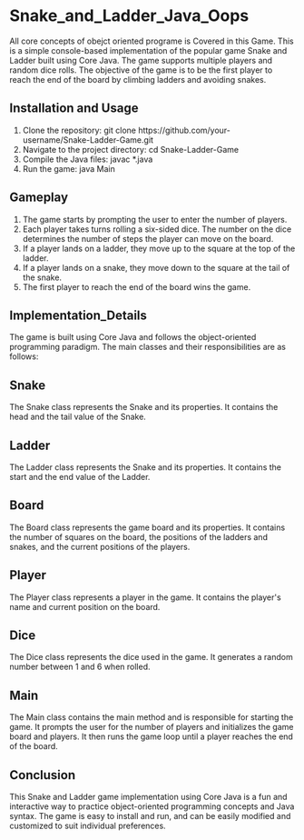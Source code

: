  <h1>Snake_and_Ladder_Java_Oops</h1>
All core concepts of obejct oriented programe is  Covered in this Game.
This is a simple console-based implementation of the popular game Snake and Ladder built using Core Java. The game supports multiple players and random dice rolls. The objective of the game is to be the first player to reach the end of the board by climbing ladders and avoiding snakes.

<h2>Installation and Usage</h2>
<ol>
  <li>Clone the repository: git clone https://github.com/your-username/Snake-Ladder-Game.git</li>
<li>Navigate to the project directory: cd Snake-Ladder-Game</li>
<li>Compile the Java files: javac *.java</li>
<li>Run the game: java Main</li>
  </ol>

<h2>Gameplay</h2>
<ol>
  <li>The game starts by prompting the user to enter the number of players.</li>
<li>Each player takes turns rolling a six-sided dice. The number on the dice determines the number of steps the player can move on the board.</li>
<li>If a player lands on a ladder, they move up to the square at the top of the ladder.</li>
<li>If a player lands on a snake, they move down to the square at the tail of the snake.</li>
<li>The first player to reach the end of the board wins the game.</li>
  </ol>
<h2> Implementation_Details </h2>
<p>
The game is built using Core Java and follows the object-oriented programming paradigm. The main classes and their responsibilities are as follows:</p>

<h2>Snake</h2>
<p>The Snake class represents the Snake and its properties. It contains the head and the tail value of the Snake.</p>

<h2>Ladder</h2>
<p>The Ladder class represents the Snake and its properties. It contains the start and the end value of the Ladder.</p>

<h2>Board</h2>
<p>The Board class represents the game board and its properties. It contains the number of squares on the board, the positions of the ladders and snakes, and the current positions of the players.</p>

<h2>Player</h2>
<p>The Player class represents a player in the game. It contains the player's name and current position on the board.
</p>
<h2>Dice</h2>
<p>The Dice class represents the dice used in the game. It generates a random number between 1 and 6 when rolled.</p>

<h2> Main</h2>
<p>The Main class contains the main method and is responsible for starting the game. It prompts the user for the number of players and initializes the game board and players. It then runs the game loop until a player reaches the end of the board.</p>

<h2> Conclusion</h2>
<p>This Snake and Ladder game implementation using Core Java is a fun and interactive way to practice object-oriented programming concepts and Java syntax. The game is easy to install and run, and can be easily modified and customized to suit individual preferences.</p>
